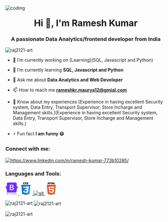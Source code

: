<img align="right" alt="coding" width="800" src="https://github.com/user-attachments/assets/d0857b32-b402-4f4a-aa58-8d9d353f71ce">

<h1 align="center">Hi 👋, I'm Ramesh Kumar</h1>
<h3 align="center">A passionate Data Analytics/frontend developer from India</h3>

<p align="left"> <img src="https://komarev.com/ghpvc/?username=raj2121-art&label=Profile%20views&color=0e75b6&style=flat" alt="raj2121-art" /> </p>

- 🔭 I’m currently working on [Learning](SQL, Javascript and Python)

- 🌱 I’m currently learning **SQL, Javascript and Python**

- 💬 Ask me about **Data Analytics and Web Developer**

- 📫 How to reach me **rameshkr.maurya12@gmial.com**

- 📄 Know about my experiences [Experience in having excellent Security system, Data Entry, Transport Supervisor, Store Incharge and Management skills.](Experience in having excellent Security system, Data Entry, Transport Supervisor, Store Incharge and Management skills.)

- ⚡ Fun fact **I am funny 😃**

<h3 align="left">Connect with me:</h3>
<p align="left">
<a href="https://linkedin.com/in/https://www.linkedin.com/in/ramesh-kumar-773b10285/" target="blank"><img align="center" src="https://raw.githubusercontent.com/rahuldkjain/github-profile-readme-generator/master/src/images/icons/Social/linked-in-alt.svg" alt="https://www.linkedin.com/in/ramesh-kumar-773b10285/" height="30" width="40" /></a>
</p>

<h3 align="left">Languages and Tools:</h3>
<p align="left"> <a href="https://getbootstrap.com" target="_blank" rel="noreferrer"> <img src="https://raw.githubusercontent.com/devicons/devicon/master/icons/bootstrap/bootstrap-plain-wordmark.svg" alt="bootstrap" width="40" height="40"/> </a> <a href="https://www.w3schools.com/css/" target="_blank" rel="noreferrer"> <img src="https://raw.githubusercontent.com/devicons/devicon/master/icons/css3/css3-original-wordmark.svg" alt="css3" width="40" height="40"/> </a> <a href="https://git-scm.com/" target="_blank" rel="noreferrer"> <img src="https://www.vectorlogo.zone/logos/git-scm/git-scm-icon.svg" alt="git" width="40" height="40"/> </a> <a href="https://www.w3.org/html/" target="_blank" rel="noreferrer"> <img src="https://raw.githubusercontent.com/devicons/devicon/master/icons/html5/html5-original-wordmark.svg" alt="html5" width="40" height="40"/> </a> </p>

<p><img align="left" src="https://github-readme-stats.vercel.app/api/top-langs?username=raj2121-art&show_icons=true&locale=en&layout=compact" alt="raj2121-art" /></p>

<p>&nbsp;<img align="center" src="https://github-readme-stats.vercel.app/api?username=raj2121-art&show_icons=true&locale=en" alt="raj2121-art" /></p>

<p><img align="center" src="https://github-readme-streak-stats.herokuapp.com/?user=raj2121-art&" alt="raj2121-art" /></p>

